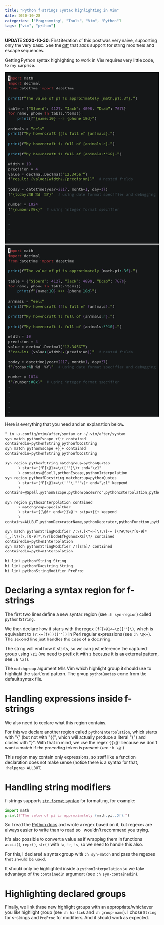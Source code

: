 ```yaml
---
title: "Python f-strings syntax highlighting in Vim"
date: 2020-10-28
categories: ["Programming", "Tools", "Vim", "Python"]
tags: ["vim", "python"]
---
```


**UPDATE 2020-10-30**: First iteration of this post was very naive, supporting
only the very basic. See the
[diff](https://gist.github.com/phelipetls/8726d6cd68e66ad6b83586ae53f3b3d8/revisions#diff-8108a43d0db89a371349e6de001c6932fba065485f6790dddd5b011e7ae7f527)
that adds support for string modifiers and escape sequences.

Getting Python syntax highlighting to work in Vim requires very little code, to
my surprise.

![Before](./before.png)
![After](./after.png)

Here is everything that you need and an explanation below.

```vim
" in ~/.config/nvim/after/syntax or ~/.vim/after/syntax
syn match pythonEscape +{{+ contained containedin=pythonfString,pythonfDocstring
syn match pythonEscape +}}+ contained containedin=pythonfString,pythonfDocstring

syn region pythonfString matchgroup=pythonQuotes
      \ start=+[fF]\@1<=\z(['"]\)+ end="\z1"
      \ contains=@Spell,pythonEscape,pythonInterpolation
syn region pythonfDocstring matchgroup=pythonQuotes
      \ start=+[fF]\@1<=\z('''\|"""\)+ end="\z1" keepend
      \ contains=@Spell,pythonEscape,pythonSpaceError,pythonInterpolation,pythonDoctest

syn region pythonInterpolation contained
      \ matchgroup=SpecialChar
      \ start=+{{\@!+ end=+}}\@!+ skip=+{{+ keepend
      \ contains=ALLBUT,pythonDecoratorName,pythonDecorator,pythonFunction,pythonDoctestValue,pythonDoctest

syn match pythonStringModifier /:\(.[<^=>]\)\?[-+ ]\?#\?0\?[0-9]*[_,]\?\(\.[0-9]*\)\?[bcdeEfFgGnosxX%]\?/ contained containedin=pythonInterpolation
syn match pythonStringModifier /![sra]/ contained containedin=pythonInterpolation

hi link pythonfString String
hi link pythonfDocstring String
hi link pythonStringModifier PreProc
```

# Declaring a syntax region for f-strings

The first two lines define a new syntax region (see `:h syn-region`) called
`pythonfString`.

We then declare how it starts with the regex `[fF]\@1<=\z(['"]\)`, which is
equivalent to `(?:<=[fF])(['"])` in Perl regular expressions (see `:h \@<=`).
The second line just handles the case of a docstring.

The string will end how it starts, so we can just reference the captured group
using `\z1` (we need to prefix it with `z` because it is an external pattern,
see `:h \z(`).

The `matchgroup` argument tells Vim which highlight group it should use to
highlight the start/end pattern. The group `pythonQuotes` come from the default
syntax file.

# Handling expressions inside f-strings

We also need to declare what this region contains.

For this we declare another region called `pythonInterpolation`, which starts
with "{" (but not with "{{", which will actually produce a literal "{") and
closes with "}". With that in mind, we use the regex `{{\@!` because we don't
want a match if the preceding token is present (see `:h \@!`).

This region may contain only expressions, so stuff like a function declaration
does not make sense (notice there is a syntax for that, `:helpgrep ALLBUT`)

# Handling string modifiers

f-strings supports [`str.format`
syntax](https://docs.python.org/3/library/string.html#format-examples) for
formatting, for example:

```python
import math
print(f"The value of pi is approximately {math.pi:.3f}.")
```

So I read the [Python
docs](https://docs.python.org/3/library/string.html#format-specification-mini-language)
and wrote a regex based on it, but regexes are always easier to write than to
read so I wouldn't recommend you trying.

It's also possible to convert a value as if wrapping them in functions
`ascii()`, `repr()`, `str()` with `!a`, `!r`, `!s`, so we need to handle this
also.

For this, I declared a syntax group with `:h syn-match` and pass the regexes
that should be used.

It should only be highlighted inside a `pythonInterpolation` so we take
advantage of the `containedin` argument (see `:h syn-containedin`).

# Highlighting declared groups

Finally, we link these new highlight groups with an appropriate/whichever you
like highlight group (see `:h hi-link` and `:h group-name`). I chose `String`
for s-strings and `PreProc` for modifiers. And it should work as expected.
